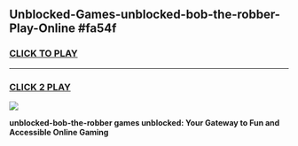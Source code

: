 
## Unblocked-Games-unblocked-bob-the-robber-Play-Online #fa54f
<h3>
<a href="https://news.freeplayer.one?title=unblocked-bob-the-robber&ref=3">CLICK TO PLAY</a></h3>
<hr>

<h3>
<a href="https://news.freeplayer.one?title=unblocked-bob-the-robber&ref=3">CLICK 2 PLAY</a>
  
</h3>

<a href="https://news.freeplayer.one?title=unblocked-bob-the-robber&ref=3"><img src="https://clearcache.store/games.png"></a>


**unblocked-bob-the-robber games unblocked: Your Gateway to Fun and Accessible Online Gaming**
